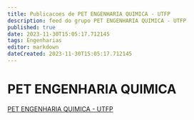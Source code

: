 ```yaml
---
title: Publicacoes de PET ENGENHARIA QUIMICA - UTFP 
description: feed do grupo PET ENGENHARIA QUIMICA - UTFP
published: true
date: 2023-11-30T15:05:17.712145
tags: Engenharias
editor: markdown
dateCreated: 2023-11-30T15:05:17.712145
---
```


# PET ENGENHARIA QUIMICA
[PET ENGENHARIA QUIMICA - UTFP](/grupo/95PETENGENHARIAQUIMICAUTFP)